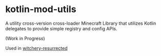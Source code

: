 # kotlin-mod-utils
A utility cross-version cross-loader Minecraft Library that utilizes Kotlin delegates to provide simple registry and config APIs.

(Work in Progress)

Used in [witchery-resurrected](https://witchery.msrandom.net/)
